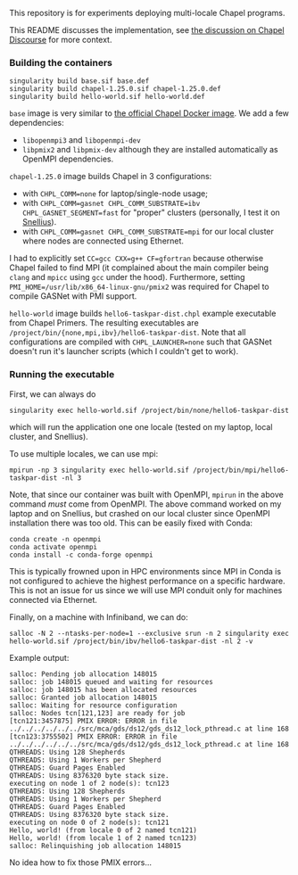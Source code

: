 This repository is for experiments deploying multi-locale Chapel programs.

This README discusses the implementation, see [the discussion on Chapel
Discourse](https://chapel.discourse.group/t/chapel-deployment/7860/12) for more
context.

### Building the containers

```shell
singularity build base.sif base.def
singularity build chapel-1.25.0.sif chapel-1.25.0.def
singularity build hello-world.sif hello-world.def
```

`base` image is very similar to [the official Chapel Docker
image](https://github.com/chapel-lang/chapel/blob/main/util/dockerfiles/Dockerfile).
We add a few dependencies:

 * `libopenmpi3` and `libopenmpi-dev`
 * `libpmix2` and `libpmix-dev` although they are installed automatically as
   OpenMPI dependencies.

`chapel-1.25.0` image builds Chapel in 3 configurations:

 * with `CHPL_COMM=none` for laptop/single-node usage;
 * with `CHPL_COMM=gasnet CHPL_COMM_SUBSTRATE=ibv CHPL_GASNET_SEGMENT=fast` for
   "proper" clusters (personally, I test it on
           [Snellius](https://www.surf.nl/en/dutch-national-supercomputer-snellius)).
 * with `CHPL_COMM=gasnet CHPL_COMM_SUBSTRATE=mpi` for our local cluster where
   nodes are connected using Ethernet.

I had to explicitly set `CC=gcc CXX=g++ CF=gfortran` because otherwise Chapel
failed to find MPI (it complained about the main compiler being `clang` and
`mpicc` using `gcc` under the hood). Furthermore, setting
`PMI_HOME=/usr/lib/x86_64-linux-gnu/pmix2` was required for Chapel to compile
GASNet with PMI support.

`hello-world` image builds `hello6-taskpar-dist.chpl` example executable from
Chapel Primers. The resulting executables are
`/project/bin/{none,mpi,ibv}/hello6-taskpar-dist`. Note that all configurations
are compiled with `CHPL_LAUNCHER=none` such that GASNet doesn't run it's
launcher scripts (which I couldn't get to work).

### Running the executable

First, we can always do

```shell
singularity exec hello-world.sif /project/bin/none/hello6-taskpar-dist
```

which will run the application one one locale (tested on my laptop, local
cluster, and Snellius).

To use multiple locales, we can use mpi:

```shell
mpirun -np 3 singularity exec hello-world.sif /project/bin/mpi/hello6-taskpar-dist -nl 3
```

Note, that since our container was built with OpenMPI, `mpirun` in the above
command *must* come from OpenMPI. The above command worked on my laptop and on
Snellius, but crashed on our local cluster since OpenMPI installation there was
too old. This can be easily fixed with Conda:

```shell
conda create -n openmpi
conda activate openmpi
conda install -c conda-forge openmpi
```

This is typically frowned upon in HPC environments since MPI in Conda is not
configured to achieve the highest performance on a specific hardware. This
is not an issue for us since we will use MPI conduit only for machines connected
via Ethernet.

Finally, on a machine with Infiniband, we can do:

```shell
salloc -N 2 --ntasks-per-node=1 --exclusive srun -n 2 singularity exec hello-world.sif /project/bin/ibv/hello6-taskpar-dist -nl 2 -v
```

Example output:
```
salloc: Pending job allocation 148015
salloc: job 148015 queued and waiting for resources
salloc: job 148015 has been allocated resources
salloc: Granted job allocation 148015
salloc: Waiting for resource configuration
salloc: Nodes tcn[121,123] are ready for job
[tcn121:3457875] PMIX ERROR: ERROR in file ../../../../../../src/mca/gds/ds12/gds_ds12_lock_pthread.c at line 168
[tcn123:3755502] PMIX ERROR: ERROR in file ../../../../../../src/mca/gds/ds12/gds_ds12_lock_pthread.c at line 168
QTHREADS: Using 128 Shepherds
QTHREADS: Using 1 Workers per Shepherd
QTHREADS: Guard Pages Enabled
QTHREADS: Using 8376320 byte stack size.
executing on node 1 of 2 node(s): tcn123
QTHREADS: Using 128 Shepherds
QTHREADS: Using 1 Workers per Shepherd
QTHREADS: Guard Pages Enabled
QTHREADS: Using 8376320 byte stack size.
executing on node 0 of 2 node(s): tcn121
Hello, world! (from locale 0 of 2 named tcn121)
Hello, world! (from locale 1 of 2 named tcn123)
salloc: Relinquishing job allocation 148015
```

No idea how to fix those PMIX errors...












